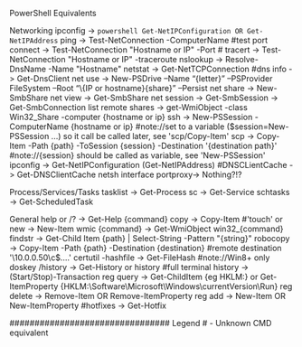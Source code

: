 PowerShell Equivalents

Networking
	ipconfig		->	```powershell
	Get-NetIPConfiguration OR Get-NetIPAddress```
	ping 			->	Test-NetConnection -ComputerName
	#test port connect	->	Test-NetConnection "Hostname or IP" -Port #
	tracert			-> 	Test-NetConnection "Hostname or IP" -traceroute
	nslookup		->	Resolve-DnsName -Name "Hostname"
	netstat			->	Get-NetTCPConnection
	#dns info		->	Get-DnsClient
	net use			->	New-PSDrive –Name “{letter}” –PSProvider FileSystem –Root “\\{IP or hostname}\{share}” –Persist
	net share		->	New-SmbShare
	net view		->	Get-SmbShare
	net session		->	Get-SmbSession
				->	Get-SmbConnection
	list remote shares	->	get-WmiObject -class Win32_Share -computer {hostname or ip}
	ssh			->	New-PSSession -ComputerName {hostname or ip} #note://set to a variable ($session=New-PSSession ...) so it call be called later, see 'scp/Copy-Item'
	scp			->	Copy-Item -Path {path} -ToSession {session} -Destination '{destination path}' #note://{session} should be called as variable, see 'New-PSSession'
	ipconfig		->	Get-NetIPConfiguration (Get-NetIPAddress)
	#DNSCLientCache		->	Get-DNSClientCache
	netsh interface portproxy->	Nothing?!?

Process/Services/Tasks
	tasklist		->	Get-Process
	sc			->	Get-Service
	schtasks		->	Get-ScheduledTask
	

General
	help or /?		-> 	Get-Help {command}
	copy			->	Copy-Item
	#'touch' or new		-> 	New-Item
	wmic {command}		->	Get-WmiObject win32_{command}
	findstr			->	Get-Child Item {path} | Select-String -Pattern "{string}"
	robocopy		->	Copy-Item -Path {path} -Destination {destination}  #remote destination '\\10.0.0.50\c$\....'
	certutil -hashfile	->	Get-FileHash #note://Win8+ only
	doskey /history		->	Get-History or history
	#full terminal history	->	(Start/Stop)-Transaction
	reg query		->	Get-ChildItem {eg HKLM:\} or Get-ItemProperty {HKLM:\Software\Microsoft\Windows\currentVersion\Run}
	reg delete		-> 	Remove-Item OR Remove-ItemProperty
	reg add			->	New-Item OR New-ItemProperty
	#hotfixes		-> 	Get-Hotfix


################################
Legend
	# - Unknown CMD equivalent
	
	

	



